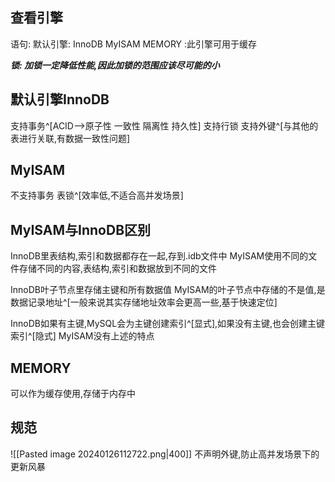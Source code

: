 ## 查看引擎
语句: 
默认引擎: InnoDB
MyISAM
MEMORY :此引擎可用于缓存

***锁: 加锁一定降低性能,因此加锁的范围应该尽可能的小***

## 默认引擎InnoDB
支持事务^[ACID-->原子性 一致性 隔离性 持久性]
支持行锁
支持外键^[与其他的表进行关联,有数据一致性问题]

## MyISAM
不支持事务
表锁^[效率低,不适合高并发场景]

## MyISAM与InnoDB区别
InnoDB里表结构,索引和数据都存在一起,存到.idb文件中
MyISAM使用不同的文件存储不同的内容,表结构,索引和数据放到不同的文件

InnoDB叶子节点里存储主键和所有数据值
MyISAM的叶子节点中存储的不是值,是数据记录地址^[一般来说其实存储地址效率会更高一些,基于快速定位]

InnoDB如果有主键,MySQL会为主键创建索引^[显式],如果没有主键,也会创建主键索引^[隐式]
MyISAM没有上述的特点

## MEMORY
可以作为缓存使用,存储于内存中



## 规范
![[Pasted image 20240126112722.png|400]]
不声明外键,防止高并发场景下的更新风暴